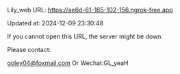 Lily_web URL: https://ae6d-61-165-102-156.ngrok-free.app

Updated at: 2024-12-09 23:30:48

If you cannot open this URL, the server might be down.

Please contact: 

goley04@foxmail.com Or Wechat:GL_yeaH